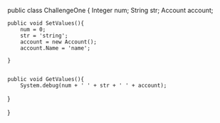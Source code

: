 public class ChallengeOne {
    Integer num;
    String str;
    Account account;

    public void SetValues(){
        num = 0;
        str = 'string';
        account = new Account();
        account.Name = 'name';

    }


    public void GetValues(){
        System.debug(num + ' ' + str + ' ' + account);

}

}
